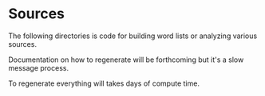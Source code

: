 # Sources

The following directories is code for building word lists
or analyzing various sources.

Documentation on how to regenerate will be forthcoming
but it's a slow message process.

To regenerate everything will takes days of compute time.

